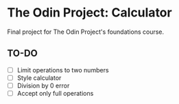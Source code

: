 # The Odin Project: Calculator
Final project for The Odin Project's foundations course.

## TO-DO
- [ ] Limit operations to two numbers
- [ ] Style calculator
- [ ] Division by 0 error
- [ ] Accept only full operations